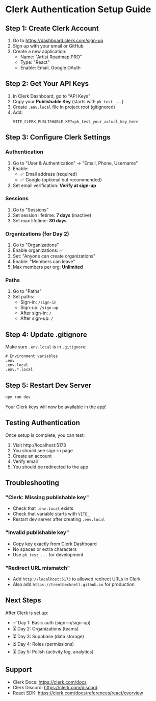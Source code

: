 # Clerk Authentication Setup Guide

## Step 1: Create Clerk Account

1. Go to https://dashboard.clerk.com/sign-up
2. Sign up with your email or GitHub
3. Create a new application:
   - Name: "Artist Roadmap PRO"
   - Type: "React"
   - Enable: Email, Google OAuth

## Step 2: Get Your API Keys

1. In Clerk Dashboard, go to "API Keys"
2. Copy your **Publishable Key** (starts with `pk_test_...`)
3. Create `.env.local` file in project root (gitignored)
4. Add:
   ```
   VITE_CLERK_PUBLISHABLE_KEY=pk_test_your_actual_key_here
   ```

## Step 3: Configure Clerk Settings

### Authentication

1. Go to "User & Authentication" → "Email, Phone, Username"
2. Enable:
   - ✅ Email address (required)
   - ✅ Google (optional but recommended)
3. Set email verification: **Verify at sign-up**

### Sessions

1. Go to "Sessions"
2. Set session lifetime: **7 days** (inactive)
3. Set max lifetime: **30 days**

### Organizations (for Day 2)

1. Go to "Organizations"
2. Enable organizations: ✅
3. Set: "Anyone can create organizations"
4. Enable: "Members can leave"
5. Max members per org: **Unlimited**

### Paths

1. Go to "Paths"
2. Set paths:
   - Sign-in: `/sign-in`
   - Sign-up: `/sign-up`
   - After sign-in: `/`
   - After sign-up: `/`

## Step 4: Update .gitignore

Make sure `.env.local` is in `.gitignore`:

```
# Environment variables
.env
.env.local
.env.*.local
```

## Step 5: Restart Dev Server

```bash
npm run dev
```

Your Clerk keys will now be available in the app!

## Testing Authentication

Once setup is complete, you can test:

1. Visit http://localhost:5173
2. You should see sign-in page
3. Create an account
4. Verify email
5. You should be redirected to the app

## Troubleshooting

### "Clerk: Missing publishable key"
- Check that `.env.local` exists
- Check that variable starts with `VITE_`
- Restart dev server after creating `.env.local`

### "Invalid publishable key"
- Copy key exactly from Clerk Dashboard
- No spaces or extra characters
- Use `pk_test_...` for development

### "Redirect URL mismatch"
- Add `http://localhost:5173` to allowed redirect URLs in Clerk
- Also add `https://trentbecknell.github.io` for production

## Next Steps

After Clerk is set up:
- ✅ Day 1: Basic auth (sign-in/sign-up)
- ⏳ Day 2: Organizations (teams)
- ⏳ Day 3: Supabase (data storage)
- ⏳ Day 4: Roles (permissions)
- ⏳ Day 5: Polish (activity log, analytics)

## Support

- Clerk Docs: https://clerk.com/docs
- Clerk Discord: https://clerk.com/discord
- React SDK: https://clerk.com/docs/references/react/overview
